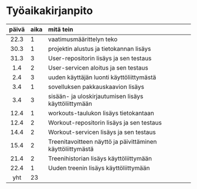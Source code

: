# Työaikakirjanpito

| päivä | aika | mitä tein                                                  |
| :---: | :--- | :--------------------------------------------------------- |
| 22.3  | 1    | vaatimusmäärittelyn teko                                   |
| 30.3  | 1    | projektin alustus ja tietokannan lisäys                    |
| 31.3  | 3    | User-repositorin lisäys ja sen testaus                     |
|  1.4  | 2    | User-servicen aloitus ja sen testaus                       |
|  2.4  | 3    | uuden käyttäjän luonti käyttöliittymästä                   |
|  3.4  | 1    | sovelluksen pakkauskaavion lisäys                          |
|  3.4  | 3    | sisään- ja uloskirjautumisen lisäys käyttöliittymään       |
| 12.4  | 1    | workouts-taulukon lisäys tietokantaan                      |
| 12.4  | 2    | Workout-repositorin lisäys ja sen testaus                  |
| 14.4  | 2    | Workout-servicen lisäys ja sen testaus                     |
| 15.4  | 2    | Treenitavoitteen näyttö ja päivittäminen käyttöliittymästä |
| 21.4  | 2    | Treenihistorian lisäys käyttöliittymään                    |
| 22.4  | 1    | Uuden treenin lisäys käyttöliittymään                      |
|  yht  | 23   |                                                            |
